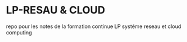 # LP-RESAU & CLOUD

repo pour les notes de la formation continue LP systéme reseau et cloud computing
